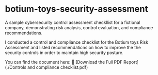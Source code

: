 # botium-toys-security-assessment
A sample cybersecurity control assessment checkllist for a fictional company, demonstrating risk analysis, control evaluation, and compliance recommendations.

I conducted a control and compliance checklist for the Botium toys Risk Assessment and listed recommendations on how to improve the the security controls in order to maintain high security posture. 

You can find the document here: 📄 [Download the Full PDF Report](./Controls and compliance checklist.pdf)

